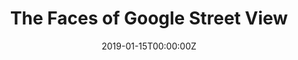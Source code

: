 ---
url: https://popula.com/2019/01/17/the-faces-of-google-street-view/
title: "The Faces of Google Street View"
publication: Popula
date: 2019-01-15T00:00:00Z
image: ""
---
